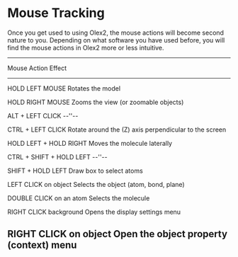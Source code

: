 # Mouse Tracking
Once you get used to using Olex2, the mouse actions will become second nature to you. Depending on what software you have used before, you will find the mouse actions in Olex2 more or less intuitive.

------------------------------------------------------------------------------------
Mouse Action                Effect
--------------------------- --------------------------------------------------------
HOLD LEFT MOUSE             Rotates the model

HOLD RIGHT MOUSE            Zooms the view (or zoomable objects)

ALT + LEFT CLICK            --''--

CTRL + LEFT CLICK           Rotate around the (Z) axis perpendicular to the screen

HOLD LEFT + HOLD RIGHT      Moves the molecule laterally

CTRL + SHIFT + HOLD LEFT    --''--

SHIFT + HOLD LEFT           Draw box to select atoms

LEFT CLICK on object        Selects the object (atom, bond, plane)

DOUBLE CLICK on an atom     Selects the molecule

RIGHT CLICK background      Opens the display settings menu

RIGHT CLICK on object       Open the object property (context) menu
-----------------------------------------------------------------------------------
